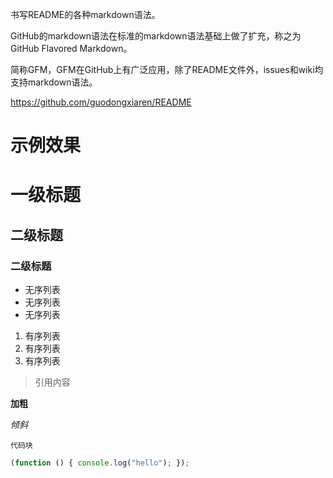 
书写README的各种markdown语法。

GitHub的markdown语法在标准的markdown语法基础上做了扩充，称之为GitHub Flavored Markdown。

简称GFM，GFM在GitHub上有广泛应用，除了README文件外，issues和wiki均支持markdown语法。

https://github.com/guodongxiaren/README


# 示例效果


# 一级标题

## 二级标题

### 二级标题

- 无序列表
- 无序列表
- 无序列表

1. 有序列表
2. 有序列表
3. 有序列表

> 引用内容

**加粗**

_倾斜_

`代码块`

```javascript
(function () { console.log("hello"); });
```
